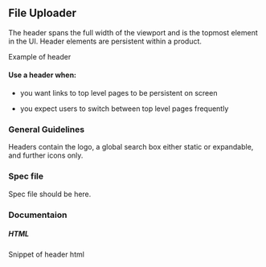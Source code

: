 ## File Uploader

The header spans the full width of the viewport and is the topmost element in the UI. Header elements are persistent within a product.

Example of header

#### Use a header when:

- you want links to top level pages to be persistent on screen

- you expect users to switch between top level pages frequently

### General Guidelines

Headers contain the logo, a global search box either static or expandable, and further icons only.

### Spec file

Spec file should be here.

### Documentaion

##### HTML

Snippet of header html
